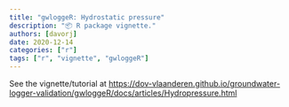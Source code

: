 ```yaml
---
title: "gwloggeR: Hydrostatic pressure"
description: "📦 R package vignette."
authors: [davorj]
date: 2020-12-14
categories: ["r"]
tags: ["r", "vignette", "gwloggeR"]
---
```


See the vignette/tutorial at <https://dov-vlaanderen.github.io/groundwater-logger-validation/gwloggeR/docs/articles/Hydropressure.html>
